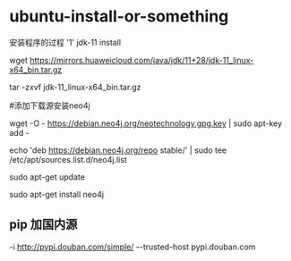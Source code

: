# ubuntu-install-or-something

安装程序的过程
  '1' jdk-11 install
  
  wget https://mirrors.huaweicloud.com/java/jdk/11+28/jdk-11_linux-x64_bin.tar.gz
  
tar -zxvf jdk-11_linux-x64_bin.tar.gz


#添加下载源安装neo4j

wget -O - https://debian.neo4j.org/neotechnology.gpg.key | sudo apt-key add -

echo 'deb https://debian.neo4j.org/repo stable/' | sudo tee /etc/apt/sources.list.d/neo4j.list

sudo apt-get update

sudo apt-get install neo4j

## pip 加国内源

-i http://pypi.douban.com/simple/ --trusted-host pypi.douban.com
